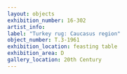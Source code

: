 ```yaml
---
layout: objects
exhibition_number: 16-302
artist_info:
label: "Turkey rug: Caucasus region"
object_number: T.3-1961
exhibition_location: feasting table
exhibition_area: D
gallery_location: 20th Century
---
```

